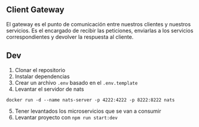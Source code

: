 ## Client Gateway
El gateway es el punto de comunicación entre nuestros clientes y nuestros servicios.
Es el encargado de recibir las peticiones, enviarlas a los servicios
correspondientes y devolver la respuesta al cliente.

## Dev

1. Clonar el repositorio
2. Instalar dependencias
3. Crear un archivo `.env` basado en el `.env.template`
4. Levantar el servidor de nats
```
docker run -d --name nats-server -p 4222:4222 -p 8222:8222 nats 
```
5. Tener levantados los microservicios que se van a consumir
6. Levantar proyecto con `npm run start:dev`